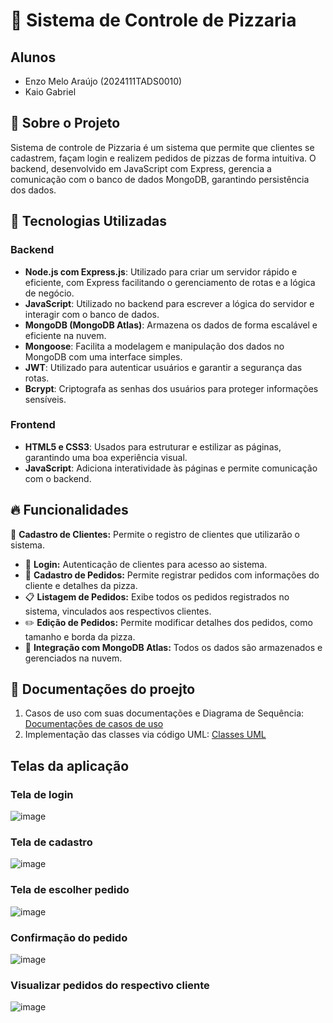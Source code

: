 # 🍕 Sistema de Controle de Pizzaria
## Alunos
- Enzo Melo Araújo (2024111TADS0010)
- Kaio Gabriel

## 📌 Sobre o Projeto

Sistema de controle de Pizzaria é um sistema que permite que clientes se cadastrem, façam login e realizem pedidos de pizzas de forma intuitiva. O backend, desenvolvido em JavaScript com Express, gerencia a comunicação com o banco de dados MongoDB, garantindo persistência dos dados. 

## 🚀 Tecnologias Utilizadas

### Backend
- **Node.js com Express.js**: Utilizado para criar um servidor rápido e eficiente, com Express facilitando o gerenciamento de rotas e a lógica de negócio.
- **JavaScript**: Utilizado no backend para escrever a lógica do servidor e interagir com o banco de dados.
- **MongoDB (MongoDB Atlas)**: Armazena os dados de forma escalável e eficiente na nuvem.
- **Mongoose**: Facilita a modelagem e manipulação dos dados no MongoDB com uma interface simples.
- **JWT**: Utilizado para autenticar usuários e garantir a segurança das rotas.
- **Bcrypt**: Criptografa as senhas dos usuários para proteger informações sensíveis.

### Frontend
- **HTML5 e CSS3**: Usados para estruturar e estilizar as páginas, garantindo uma boa experiência visual.
- **JavaScript**: Adiciona interatividade às páginas e permite comunicação com o backend.

## 🔥 Funcionalidades
 📝 **Cadastro de Clientes:** Permite o registro de clientes que utilizarão o sistema.
- 🔐 **Login:** Autenticação de clientes para acesso ao sistema.
- 🍕 **Cadastro de Pedidos:** Permite registrar pedidos com informações do cliente e detalhes da pizza.
- 📋 **Listagem de Pedidos:** Exibe todos os pedidos registrados no sistema, vinculados aos respectivos clientes.
- ✏️ **Edição de Pedidos:** Permite modificar detalhes dos pedidos, como tamanho e borda da pizza.
- 📡 **Integração com MongoDB Atlas:** Todos os dados são armazenados e gerenciados na nuvem.

## 📄 Documentações do proejto
1. Casos de uso com suas documentações e Diagrama de Sequência: [Documentações de casos de uso](https://docs.google.com/document/d/1qlk3vOQsDBw1riC95uie3Dtg7VkSP8-Q_hYJ2pxbDFY/edit?usp=sharing)
2. Implementação das classes via código UML: [Classes UML](https://github.com/KaioGabriel-the/Trabalho-de-aps/tree/main/project/plantUML)

## Telas da aplicação
### Tela de login
![image](https://github.com/user-attachments/assets/895e7eec-52e0-42da-982f-5b076cec08a4)

### Tela de cadastro
![image](https://github.com/user-attachments/assets/d99c8e42-6b59-4200-ba08-8ffecc4df211)

### Tela de escolher pedido
![image](https://github.com/user-attachments/assets/70d245d3-8022-43ab-8824-bda22d63ff75)

### Confirmação do pedido
![image](https://github.com/user-attachments/assets/e6fbe715-7af9-4d18-9b41-0385a25897e0)

### Visualizar pedidos do respectivo cliente
![image](https://github.com/user-attachments/assets/557c44ba-f00f-4782-b2d1-17522d250246)





